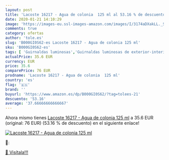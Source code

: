 ```yaml
---
layout: post
title: 'Lacoste 16217 - Agua de colonia  125 ml al 53.16 % de descuento'
date: 2020-01-21 14:10:29
image: 'https://images-eu.ssl-images-amazon.com/images/I/3174aDXakLL._SL400_.jpg'
comments: true
category: ofertas
author: 'tole.es'
slug: 'B000GI0S62-es Lacoste 16217 - Agua de colonia 125 ml'
sku: 'B000GI0S62-es'
tags: [ 'Guirnaldas luminosas','Guirnaldas luminosas de exterior-interior','Iluminación','agua','colonia','de', ]
actualPrice: 35.6 EUR
currency: EUR
price: 35.6
comparePrice: 76 EUR
prodname: 'Lacoste 16217 - Agua de colonia  125 ml'
country: 'es'
flag: '🇪🇸'
brand: ''
buyurl: 'https://www.amazon.es/dp/B000GI0S62/?tag=tolees-21'
descuento: '53.16'
average: '37.66666666666667'
---
```


Ahora mismo tienes [Lacoste 16217 - Agua de colonia  125 ml](https://www.amazon.es/dp/B000GI0S62/?tag=tolees-21) a 35.6 EUR (original: 76 EUR) (53.16 %  de descuento) en el siguiente enlace!

[![Lacoste 16217 - Agua de colonia  125 ml](https://images-eu.ssl-images-amazon.com/images/I/3174aDXakLL._SL400_.jpg)](https://www.amazon.es/dp/B000GI0S62/?tag=tolees-21)

🔎:


[🛒 Visítala!!!](https://www.amazon.es/dp/B000GI0S62/?tag=tolees-21)
